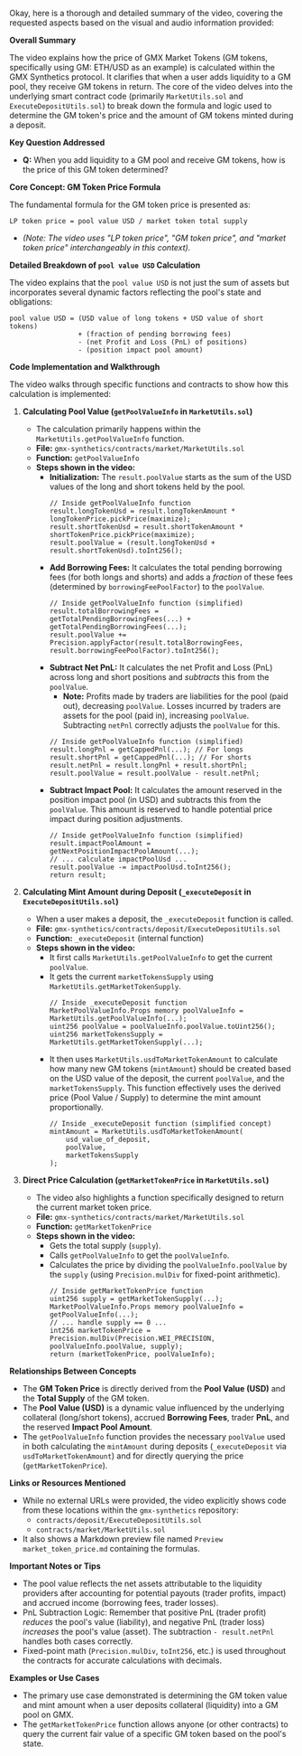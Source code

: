 Okay, here is a thorough and detailed summary of the video, covering the requested aspects based on the visual and audio information provided:

**Overall Summary**

The video explains how the price of GMX Market Tokens (GM tokens, specifically using GM: ETH/USD as an example) is calculated within the GMX Synthetics protocol. It clarifies that when a user adds liquidity to a GM pool, they receive GM tokens in return. The core of the video delves into the underlying smart contract code (primarily `MarketUtils.sol` and `ExecuteDepositUtils.sol`) to break down the formula and logic used to determine the GM token's price and the amount of GM tokens minted during a deposit.

**Key Question Addressed**

*   **Q:** When you add liquidity to a GM pool and receive GM tokens, how is the price of this GM token determined?

**Core Concept: GM Token Price Formula**

The fundamental formula for the GM token price is presented as:

```
LP token price = pool value USD / market token total supply
```

*   *(Note: The video uses "LP token price", "GM token price", and "market token price" interchangeably in this context).*

**Detailed Breakdown of `pool value USD` Calculation**

The video explains that the `pool value USD` is not just the sum of assets but incorporates several dynamic factors reflecting the pool's state and obligations:

```
pool value USD = (USD value of long tokens + USD value of short tokens)
                 + (fraction of pending borrowing fees)
                 - (net Profit and Loss (PnL) of positions)
                 - (position impact pool amount)
```

**Code Implementation and Walkthrough**

The video walks through specific functions and contracts to show how this calculation is implemented:

1.  **Calculating Pool Value (`getPoolValueInfo` in `MarketUtils.sol`)**
    *   The calculation primarily happens within the `MarketUtils.getPoolValueInfo` function.
    *   **File:** `gmx-synthetics/contracts/market/MarketUtils.sol`
    *   **Function:** `getPoolValueInfo`
    *   **Steps shown in the video:**
        *   **Initialization:** The `result.poolValue` starts as the sum of the USD values of the long and short tokens held by the pool.
            ```solidity
            // Inside getPoolValueInfo function
            result.longTokenUsd = result.longTokenAmount * longTokenPrice.pickPrice(maximize);
            result.shortTokenUsd = result.shortTokenAmount * shortTokenPrice.pickPrice(maximize);
            result.poolValue = (result.longTokenUsd + result.shortTokenUsd).toInt256();
            ```
        *   **Add Borrowing Fees:** It calculates the total pending borrowing fees (for both longs and shorts) and adds a *fraction* of these fees (determined by `borrowingFeePoolFactor`) to the `poolValue`.
            ```solidity
            // Inside getPoolValueInfo function (simplified)
            result.totalBorrowingFees = getTotalPendingBorrowingFees(...) + getTotalPendingBorrowingFees(...);
            result.poolValue += Precision.applyFactor(result.totalBorrowingFees, result.borrowingFeePoolFactor).toInt256();
            ```
        *   **Subtract Net PnL:** It calculates the net Profit and Loss (PnL) across long and short positions and *subtracts* this from the `poolValue`.
            *   **Note:** Profits made by traders are liabilities for the pool (paid out), decreasing `poolValue`. Losses incurred by traders are assets for the pool (paid in), increasing `poolValue`. Subtracting `netPnl` correctly adjusts the `poolValue` for this.
            ```solidity
            // Inside getPoolValueInfo function (simplified)
            result.longPnl = getCappedPnl(...); // For longs
            result.shortPnl = getCappedPnl(...); // For shorts
            result.netPnl = result.longPnl + result.shortPnl;
            result.poolValue = result.poolValue - result.netPnl;
            ```
        *   **Subtract Impact Pool:** It calculates the amount reserved in the position impact pool (in USD) and subtracts this from the `poolValue`. This amount is reserved to handle potential price impact during position adjustments.
            ```solidity
            // Inside getPoolValueInfo function (simplified)
            result.impactPoolAmount = getNextPositionImpactPoolAmount(...);
            // ... calculate impactPoolUsd ...
            result.poolValue -= impactPoolUsd.toInt256();
            return result;
            ```

2.  **Calculating Mint Amount during Deposit (`_executeDeposit` in `ExecuteDepositUtils.sol`)**
    *   When a user makes a deposit, the `_executeDeposit` function is called.
    *   **File:** `gmx-synthetics/contracts/deposit/ExecuteDepositUtils.sol`
    *   **Function:** `_executeDeposit` (internal function)
    *   **Steps shown in the video:**
        *   It first calls `MarketUtils.getPoolValueInfo` to get the current `poolValue`.
        *   It gets the current `marketTokensSupply` using `MarketUtils.getMarketTokenSupply`.
            ```solidity
            // Inside _executeDeposit function
            MarketPoolValueInfo.Props memory poolValueInfo = MarketUtils.getPoolValueInfo(...);
            uint256 poolValue = poolValueInfo.poolValue.toUint256();
            uint256 marketTokensSupply = MarketUtils.getMarketTokenSupply(...);
            ```
        *   It then uses `MarketUtils.usdToMarketTokenAmount` to calculate how many new GM tokens (`mintAmount`) should be created based on the USD value of the deposit, the current `poolValue`, and the `marketTokensSupply`. This function effectively uses the derived price (Pool Value / Supply) to determine the mint amount proportionally.
            ```solidity
            // Inside _executeDeposit function (simplified concept)
            mintAmount = MarketUtils.usdToMarketTokenAmount(
                usd_value_of_deposit,
                poolValue,
                marketTokensSupply
            );
            ```

3.  **Direct Price Calculation (`getMarketTokenPrice` in `MarketUtils.sol`)**
    *   The video also highlights a function specifically designed to return the current market token price.
    *   **File:** `gmx-synthetics/contracts/market/MarketUtils.sol`
    *   **Function:** `getMarketTokenPrice`
    *   **Steps shown in the video:**
        *   Gets the total supply (`supply`).
        *   Calls `getPoolValueInfo` to get the `poolValueInfo`.
        *   Calculates the price by dividing the `poolValueInfo.poolValue` by the `supply` (using `Precision.mulDiv` for fixed-point arithmetic).
            ```solidity
            // Inside getMarketTokenPrice function
            uint256 supply = getMarketTokenSupply(...);
            MarketPoolValueInfo.Props memory poolValueInfo = getPoolValueInfo(...);
            // ... handle supply == 0 ...
            int256 marketTokenPrice = Precision.mulDiv(Precision.WEI_PRECISION, poolValueInfo.poolValue, supply);
            return (marketTokenPrice, poolValueInfo);
            ```

**Relationships Between Concepts**

*   The **GM Token Price** is directly derived from the **Pool Value (USD)** and the **Total Supply** of the GM token.
*   The **Pool Value (USD)** is a dynamic value influenced by the underlying collateral (long/short tokens), accrued **Borrowing Fees**, trader **PnL**, and the reserved **Impact Pool Amount**.
*   The `getPoolValueInfo` function provides the necessary `poolValue` used in both calculating the `mintAmount` during deposits (`_executeDeposit` via `usdToMarketTokenAmount`) and for directly querying the price (`getMarketTokenPrice`).

**Links or Resources Mentioned**

*   While no external URLs were provided, the video explicitly shows code from these locations within the `gmx-synthetics` repository:
    *   `contracts/deposit/ExecuteDepositUtils.sol`
    *   `contracts/market/MarketUtils.sol`
*   It also shows a Markdown preview file named `Preview market_token_price.md` containing the formulas.

**Important Notes or Tips**

*   The pool value reflects the net assets attributable to the liquidity providers after accounting for potential payouts (trader profits, impact) and accrued income (borrowing fees, trader losses).
*   PnL Subtraction Logic: Remember that positive PnL (trader profit) *reduces* the pool's value (liability), and negative PnL (trader loss) *increases* the pool's value (asset). The subtraction `- result.netPnl` handles both cases correctly.
*   Fixed-point math (`Precision.mulDiv`, `toInt256`, etc.) is used throughout the contracts for accurate calculations with decimals.

**Examples or Use Cases**

*   The primary use case demonstrated is determining the GM token value and mint amount when a user deposits collateral (liquidity) into a GM pool on GMX.
*   The `getMarketTokenPrice` function allows anyone (or other contracts) to query the current fair value of a specific GM token based on the pool's state.